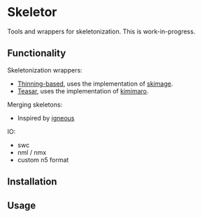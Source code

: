 # Skeletor

Tools and wrappers for skeletonization. This is work-in-progress.


## Functionality

Skeletonization wrappers:
- [Thinning-based](http://155.98.16.52/devbuilds/biomesh3d/FEMesher/references/lee94-3dskeleton.pdf), uses the implementation of [skimage](https://scikit-image.org/docs/dev/api/skimage.morphology.html#skeletonize-3d).
- [Teasar](https://www3.cs.stonybrook.edu/~bender/pub/PG2000_teasar.pdf), uses the implementation of [kimimaro](https://github.com/seung-lab/igneou://github.com/seung-lab/kimimaro).

Merging skeletons:
- Inspired by [igneous](https://github.com/seung-lab/igneous)

IO:
- swc
- nml / nmx
- custom n5 format


## Installation


## Usage

